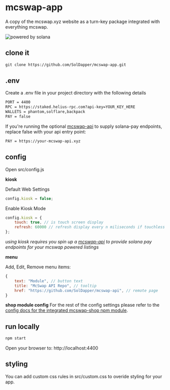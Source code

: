 # mcswap-app
A copy of the mcswap.xyz website as a turn-key package integrated with everything mcswap. 

![powered by solana](https://repository-images.githubusercontent.com/944753274/1145e6b0-4ad7-4887-acf9-21b9d673a8fd)

## clone it
```html
git clone https://github.com/SolDapper/mcswap-app.git
```

## .env
Create a .env file in your project directory with the following details
```html
PORT = 4400
RPC = https://staked.helius-rpc.com?api-key=YOUR_KEY_HERE
WALLETS = phantom,solflare,backpack
PAY = false
```

If you're running the optional [mcswap-api](https://github.com/SolDapper/mcswap-api) to supply solana-pay endpoints, replace false with your api entry point:
```html
PAY = https://your-mcswap-api.xyz
```

## config 
Open src/config.js

**kiosk** 

Default Web Settings
```javascript
config.kiosk = false;
```
Enable Kiosk Mode
```javascript
config.kiosk = {
    touch: true, // is touch screen display
    refresh: 60000 // refresh display every n miliseconds if touchless display (ignored if touch is true)
};
```
*using kiosk requires you spin up a [mcswap-api](https://github.com/SolDapper/mcswap-api) to provide solana pay endpoints for your mcswap powered listings*

**menu**

Add, Edit, Remove menu items:
```javascript
{
    text: "Module", // button text
    title: "McSwap API Repo", // tooltip
    href: "https://github.com/SolDapper/mcswap-api", // remote page
}
```

**shop module config**
For the rest of the config settings please refer to the [config docs for the integrated mcswap-shop npm module](https://github.com/SolDapper/mcswap-shop?tab=readme-ov-file#config-options).

## run locally
```html
npm start
```
Open your browser to: http://localhost:4400

## styling
You can add custom css rules in src/custom.css to overide styling for your app.